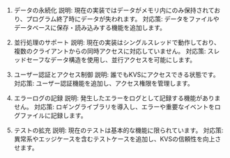 1. データの永続化
説明: 現在の実装ではデータがメモリ内にのみ保持されており、プログラム終了時にデータが失われます。
対応策: データをファイルやデータベースに保存・読み込みする機能を追加します。

1. 並行処理のサポート
説明: 現在の実装はシングルスレッドで動作しており、複数のクライアントからの同時アクセスに対応していません。
対応策: スレッドセーフなデータ構造を使用し、並行アクセスを可能にします。

1. ユーザー認証とアクセス制御
説明: 誰でもKVSにアクセスできる状態です。
対応策: ユーザー認証機能を追加し、アクセス権限を管理します。

1. エラーログの記録
説明: 発生したエラーをログとして記録する機能がありません。
対応策: ロギングライブラリを導入し、エラーや重要なイベントをログファイルに記録します。

1.  テストの拡充
説明: 現在のテストは基本的な機能に限られています。
対応策: 異常系やエッジケースを含むテストケースを追加し、KVSの信頼性を向上させます。
